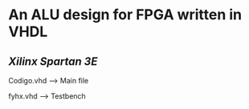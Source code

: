 # An ALU design for FPGA written in VHDL
                   
## _Xilinx Spartan 3E_

                          
                                   
                                   

Codigo.vhd   --> Main file

fyhx.vhd     --> Testbench 
